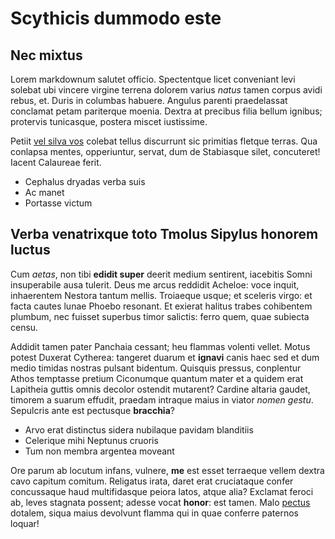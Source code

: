 # Scythicis dummodo este

## Nec mixtus

Lorem markdownum salutet officio. Spectentque licet conveniant levi solebat ubi
vincere virgine terrena dolorem varius _natus_ tamen corpus avidi rebus, et.
Duris in columbas habuere. Angulus parenti praedelassat conclamat petam
pariterque moenia. Dextra at precibus filia bellum ignibus; protervis
tunicasque, postera miscet iustissime.

Petiit [vel silva vos](http://esse.io/quoque) colebat tellus discurrunt sic
primitias fletque terras. Qua conlapsa mentes, opperiuntur, servat, dum de
Stabiasque silet, concuteret! Iacent Calaureae ferit.

- Cephalus dryadas verba suis
- Ac manet
- Portasse victum

## Verba venatrixque toto Tmolus Sipylus honorem luctus

Cum _aetas_, non tibi **edidit super** deerit medium sentirent, iacebitis Somni
insuperabile ausa tulerit. Deus me arcus reddidit Acheloe: voce inquit,
inhaerentem Nestora tantum mellis. Troiaeque usque; et sceleris virgo: et facta
cautes lunae Phoebo resonant. Et exierat halitus trabes cohibentem plumbum, nec
fuisset superbus timor salictis: ferro quem, quae subiecta censu.

Addidit tamen pater Panchaia cessant; heu flammas volenti vellet. Motus potest
Duxerat Cytherea: tangeret duarum et **ignavi** canis haec sed et dum medio
timidas nostras pulsant bidentum. Quisquis pressus, conplentur Athos temptasse
pretium Ciconumque quantum mater et a quidem erat Lapitheia guttis omnis decolor
ostendit mutarent? Cardine altaria gaudet, timorem a suarum effudit, praedam
intraque maius in viator _nomen gestu_. Sepulcris ante est pectusque
**bracchia**?

- Arvo erat distinctus sidera nubilaque pavidam blanditiis
- Celerique mihi Neptunus cruoris
- Tum non membra argentea moveant

Ore parum ab locutum infans, vulnere, **me** est esset terraeque vellem dextra
cavo capitum comitum. Religatus irata, daret erat cruciataque confer concussaque
haud multifidasque peiora latos, atque alia? Exclamat feroci ab, leves stagnata
possent; adesse vocat **honor**: est tamen. Malo
[pectus](http://circaea.net/primis.html) dotalem, siqua maius devolvunt flamma
qui in quae conferre paternos loquar!
